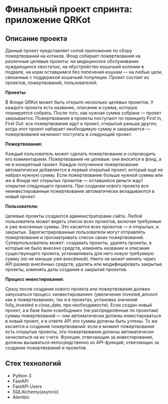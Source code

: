# Финальный проект спринта: приложение QRKot

## Описание проекта
Данный проект представляет сопой приложение по сбору пожертвований на котиков.
Фонд собирает пожертвования на различные целевые проекты: на медицинское обслуживание нуждающихся хвостатых,
на обустройство кошачьей колонии в подвале, на корм оставшимся без попечения кошкам — на любые цели,
связанные с поддержкой кошачьей популяции.
Проект состоит из проектов, пожертвований, пользователей.

**Проекты:**

В Фонде QRKot может быть открыто несколько целевых проектов. У каждого проекта есть название, описание и сумма,
которую планируется собрать. После того, как нужная сумма собрана — проект закрывается.
Пожертвования в проекты поступают по принципу First In, First Out: все пожертвования идут в проект, открытый раньше
других; когда этот проект набирает необходимую сумму и закрывается — пожертвования начинают поступать в следующий проект.

**Пожертвования:**

Каждый пользователь может сделать пожертвование и сопроводить его комментарием. Пожертвования не целевые: они вносятся в фонд,
а не в конкретный проект. Каждое полученное пожертвование автоматически добавляется в первый открытый проект, который ещё не набрал
нужную сумму. Если пожертвование больше нужной суммы или же в Фонде нет открытых проектов — оставшиеся деньги ждут открытия
следующего проекта. При создании нового проекта все неинвестированные пожертвования автоматически вкладываются в новый проект.

**Пользователи:**

Целевые проекты создаются администраторами сайта.
Любой пользователь может видеть список всех проектов, включая требуемые и уже внесенные суммы.
Это касается всех проектов — и открытых, и закрытых.
Зарегистрированные пользователи могут отправлять пожертвования и просматривать список своих пожертвований.
Суперпользователь может:
создавать проекты,
удалять проекты, в которые не было внесено средств,
изменять название и описание существующего проекта, устанавливать для него новую требуемую сумму
(но не меньше уже внесённой).
Никто не может менять через API размер внесённых средств, удалять или модифицировать закрытые проекты,
изменять даты создания и закрытия проектов.

**Процесс инвестирования:**

Сразу после создания нового проекта или пожертвования должен запускаться процесс «инвестирования»
(увеличение invested_amount как в пожертвованиях, так и в проектах, установка значений fully_invested и close_date, при необходимости).
Если создан новый проект, а в базе были «свободные» (не распределённые по проектам) суммы пожертвований — они автоматически
должны инвестироваться в новый проект, и в ответе API эти суммы должны быть учтены. То же касается и создания пожертвований:
если в момент пожертвования есть открытые проекты, эти пожертвования должны автоматически зачислиться на их счета.
Функции, отвечающие за инвестирование, должны вызываться непосредственно из API-функций, отвечающих за создание пожертвований и проектов. 

## Стек технологий

- Python 3
- FastAPI
- FastAPI Users
- SQLAlchemy(asyncio)
- Alembic
